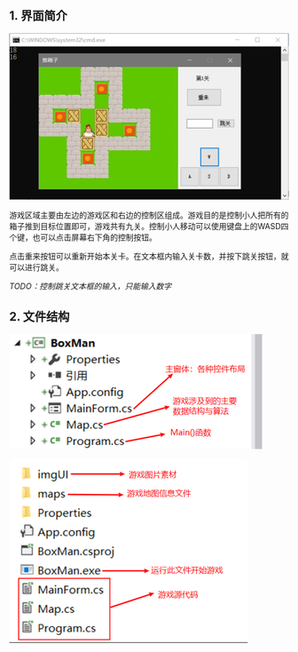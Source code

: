 ## 1. 界面简介

![image-20200403111408189](images/image-20200403111408189.png) 

游戏区域主要由左边的游戏区和右边的控制区组成。游戏目的是控制小人把所有的箱子推到目标位置即可，游戏共有九关。控制小人移动可以使用键盘上的WASD四个键，也可以点击屏幕右下角的控制按钮。

点击重来按钮可以重新开始本关卡。在文本框内输入关卡数，并按下跳关按钮，就可以进行跳关。

*TODO：控制跳关文本框的输入，只能输入数字*

## 2. 文件结构

![image-20200403111451790](images/image-20200403111451790.png) 

![image-20200403111456075](images/image-20200403111456075.png) 

